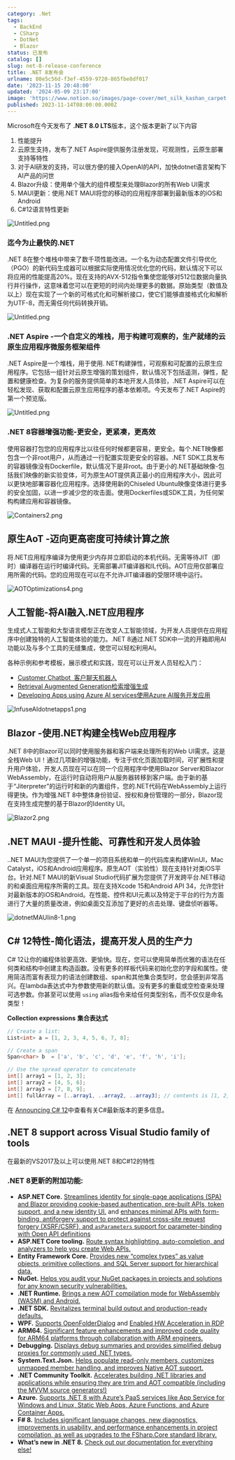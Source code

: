 ```yaml
---
category: .Net
tags:
  - BackEnd
  - CSharp
  - DotNet
  - Blazor
status: 已发布
catalog: []
slug: net-8-release-conference
title: .NET 8发布会
urlname: 80e5c56d-f3ef-4559-9720-865fbe8df017
date: '2023-11-15 20:48:00'
updated: '2024-05-09 23:17:00'
image: 'https://www.notion.so/images/page-cover/met_silk_kashan_carpet.jpg'
published: 2023-11-14T08:00:00.000Z
---
```


Microsoft在今天发布了 **.NET 8.0 LTS**版本，这个版本更新了以下内容

1. 性能提升
2. 云原生支持，发布了.NET Aspire提供服务注册发现，可观测性，云原生部署支持等特性
3. 对于AI研发的支持，可以很方便的接入OpenAI的API，加快dotnet语言架构下AI产品的问世
4. Blazor升级：使用单个强大的组件模型来处理Blazor的所有Web UI需求
5. MAUI更新：使用.NET MAUI将您的移动的应用程序部署到最新版本的iOS和Android
6. C#12语言特性更新

![Untitled.png](https://prod-files-secure.s3.us-west-2.amazonaws.com/5d24fe63-e567-4804-86f9-9fdc62e13082/10cda029-65af-4ea7-b30e-605b2d9e6c57/Untitled.png?X-Amz-Algorithm=AWS4-HMAC-SHA256&X-Amz-Content-Sha256=UNSIGNED-PAYLOAD&X-Amz-Credential=ASIAZI2LB466TLYE4ZAM%2F20250216%2Fus-west-2%2Fs3%2Faws4_request&X-Amz-Date=20250216T213251Z&X-Amz-Expires=3600&X-Amz-Security-Token=IQoJb3JpZ2luX2VjED0aCXVzLXdlc3QtMiJGMEQCIG3i%2F1Nq6%2BUmCB7q1hFBSoqgX4fFD8XQiY78Bf9n3pahAiBbFzeavLkQY8wCQ1IVHQqzCyLmnYaEYPhQwHwg%2FCGRSyr%2FAwhmEAAaDDYzNzQyMzE4MzgwNSIM36T7g5OdyaNAKahIKtwDpDzTkYn3Q4J9qX4BnU412jWCcBUB0ce4qkvENtJu02TtvX2CqAwftwhiVLK9mqZlKOdvwlK%2FcdbzBe6qEHyL2LOf2p0YRkJTHDLFW0u4HjsVj7mnwV6lYSbCiwnO%2Bn8fPMlKjjSS4047LR4%2BolAZ%2FMdyTaL4HLkavgVkvY00%2F2WohQOWxM7EHb7O89chGaIV%2BNvPHjt2o883INJiNsVNUUUOH0FQWy45UfDxy1xts5fVri0akVuA2al8i954Lh3e0%2FCbP4tmsK8aQcaqGl%2B%2FxhKXeJXC5B%2Bzb9nnbc7LvpodrCNbSMZf8kKyQl13I23aadH4LV9V7EnU7lciTc6y%2BDFVGz043iQdK33ynHu4tfdRTQWI6dPfy93747DcY03n4No1fRCnfoG6juDkBT1vujV9SiQPC96tv5buPdtvQLZB8xBX6PW5OqTM2lnaJYXD5ekdzLs0UuIVXJYaPKCD3RT7mKKNgha3SrQI%2BDCVxbEENdHgLgktwP%2BoG7FY0EYF9UupJfxVOWKuaEdEcQIXe8iO%2FwjnZu1qTOwB5CyWTDPy7eSjP7KnjK0lFCEYVOJoabRhlsBwvl7tChI5rfR5TrhgcU4kCW20cszDEQdwySUs%2Fo%2F3ccCdhSnCXPAwy6PJvQY6pgEmYLk0oVLLgzwFHkdApyQL778NRrp4Unx9VOEWkM5XizHWrxKj1wfEXRyE7xWs55gpvgmNQW728YTFk7T6Gn9o%2FNZu%2FqSNLKoWUB8OfQC5i4q3XanyAw3kov%2BbNrz8tTfsc9P3vx%2BZ1imbpsH3J0wG9zkrNORzzv0gBn0xY5%2BJtZFwzFIukbVa%2BbEN0IWlHUsB9hVc3v1HTQTv8mWR1gPOVulhkSBs&X-Amz-Signature=6d9c9d899e7472e2471cff937f159e95809f44b40a98c902e817409cc4912079&X-Amz-SignedHeaders=host&x-id=GetObject)


### **迄今为止最快的.NET**


.NET 8在整个堆栈中带来了数千项性能改进。一个名为动态配置文件引导优化（PGO）的新代码生成器可以根据实际使用情况优化您的代码，默认情况下可以将应用的性能提高20%。现在支持的AVX-512指令集使您能够对512位数据向量执行并行操作，这意味着您可以在更短的时间内处理更多的数据。原始类型（数值及以上）现在实现了一个新的可格式化和可解析接口，使它们能够直接格式化和解析为UTF-8，而无需任何代码转换开销。


![Untitled.png](https://prod-files-secure.s3.us-west-2.amazonaws.com/5d24fe63-e567-4804-86f9-9fdc62e13082/edcbf140-d619-4389-a4a6-f97c113ab9f2/Untitled.png?X-Amz-Algorithm=AWS4-HMAC-SHA256&X-Amz-Content-Sha256=UNSIGNED-PAYLOAD&X-Amz-Credential=ASIAZI2LB466TLYE4ZAM%2F20250216%2Fus-west-2%2Fs3%2Faws4_request&X-Amz-Date=20250216T213251Z&X-Amz-Expires=3600&X-Amz-Security-Token=IQoJb3JpZ2luX2VjED0aCXVzLXdlc3QtMiJGMEQCIG3i%2F1Nq6%2BUmCB7q1hFBSoqgX4fFD8XQiY78Bf9n3pahAiBbFzeavLkQY8wCQ1IVHQqzCyLmnYaEYPhQwHwg%2FCGRSyr%2FAwhmEAAaDDYzNzQyMzE4MzgwNSIM36T7g5OdyaNAKahIKtwDpDzTkYn3Q4J9qX4BnU412jWCcBUB0ce4qkvENtJu02TtvX2CqAwftwhiVLK9mqZlKOdvwlK%2FcdbzBe6qEHyL2LOf2p0YRkJTHDLFW0u4HjsVj7mnwV6lYSbCiwnO%2Bn8fPMlKjjSS4047LR4%2BolAZ%2FMdyTaL4HLkavgVkvY00%2F2WohQOWxM7EHb7O89chGaIV%2BNvPHjt2o883INJiNsVNUUUOH0FQWy45UfDxy1xts5fVri0akVuA2al8i954Lh3e0%2FCbP4tmsK8aQcaqGl%2B%2FxhKXeJXC5B%2Bzb9nnbc7LvpodrCNbSMZf8kKyQl13I23aadH4LV9V7EnU7lciTc6y%2BDFVGz043iQdK33ynHu4tfdRTQWI6dPfy93747DcY03n4No1fRCnfoG6juDkBT1vujV9SiQPC96tv5buPdtvQLZB8xBX6PW5OqTM2lnaJYXD5ekdzLs0UuIVXJYaPKCD3RT7mKKNgha3SrQI%2BDCVxbEENdHgLgktwP%2BoG7FY0EYF9UupJfxVOWKuaEdEcQIXe8iO%2FwjnZu1qTOwB5CyWTDPy7eSjP7KnjK0lFCEYVOJoabRhlsBwvl7tChI5rfR5TrhgcU4kCW20cszDEQdwySUs%2Fo%2F3ccCdhSnCXPAwy6PJvQY6pgEmYLk0oVLLgzwFHkdApyQL778NRrp4Unx9VOEWkM5XizHWrxKj1wfEXRyE7xWs55gpvgmNQW728YTFk7T6Gn9o%2FNZu%2FqSNLKoWUB8OfQC5i4q3XanyAw3kov%2BbNrz8tTfsc9P3vx%2BZ1imbpsH3J0wG9zkrNORzzv0gBn0xY5%2BJtZFwzFIukbVa%2BbEN0IWlHUsB9hVc3v1HTQTv8mWR1gPOVulhkSBs&X-Amz-Signature=1f11a97e66d1368e0e314196587f1a4f3c3477528ee7a29ca8de152eb609cb8b&X-Amz-SignedHeaders=host&x-id=GetObject)


### **.NET Aspire -一个自定义的堆栈，用于构建可观察的，生产就绪的云原生应用程序微服务框架组件**


.NET Aspire是一个堆栈，用于使用. NET构建弹性，可观察和可配置的云原生应用程序。它包括一组针对云原生增强的策划组件，默认情况下包括遥测，弹性，配置和健康检查。为复杂的服务提供简单的本地开发人员体验，.NET Aspire可以在轻松发现、获取和配置云原生应用程序的基本依赖项。今天发布了.NET Aspire的第一个预览版。


![Untitled.png](https://prod-files-secure.s3.us-west-2.amazonaws.com/5d24fe63-e567-4804-86f9-9fdc62e13082/ff6a34d3-ac25-412d-9204-a7263d00528f/Untitled.png?X-Amz-Algorithm=AWS4-HMAC-SHA256&X-Amz-Content-Sha256=UNSIGNED-PAYLOAD&X-Amz-Credential=ASIAZI2LB466TLYE4ZAM%2F20250216%2Fus-west-2%2Fs3%2Faws4_request&X-Amz-Date=20250216T213251Z&X-Amz-Expires=3600&X-Amz-Security-Token=IQoJb3JpZ2luX2VjED0aCXVzLXdlc3QtMiJGMEQCIG3i%2F1Nq6%2BUmCB7q1hFBSoqgX4fFD8XQiY78Bf9n3pahAiBbFzeavLkQY8wCQ1IVHQqzCyLmnYaEYPhQwHwg%2FCGRSyr%2FAwhmEAAaDDYzNzQyMzE4MzgwNSIM36T7g5OdyaNAKahIKtwDpDzTkYn3Q4J9qX4BnU412jWCcBUB0ce4qkvENtJu02TtvX2CqAwftwhiVLK9mqZlKOdvwlK%2FcdbzBe6qEHyL2LOf2p0YRkJTHDLFW0u4HjsVj7mnwV6lYSbCiwnO%2Bn8fPMlKjjSS4047LR4%2BolAZ%2FMdyTaL4HLkavgVkvY00%2F2WohQOWxM7EHb7O89chGaIV%2BNvPHjt2o883INJiNsVNUUUOH0FQWy45UfDxy1xts5fVri0akVuA2al8i954Lh3e0%2FCbP4tmsK8aQcaqGl%2B%2FxhKXeJXC5B%2Bzb9nnbc7LvpodrCNbSMZf8kKyQl13I23aadH4LV9V7EnU7lciTc6y%2BDFVGz043iQdK33ynHu4tfdRTQWI6dPfy93747DcY03n4No1fRCnfoG6juDkBT1vujV9SiQPC96tv5buPdtvQLZB8xBX6PW5OqTM2lnaJYXD5ekdzLs0UuIVXJYaPKCD3RT7mKKNgha3SrQI%2BDCVxbEENdHgLgktwP%2BoG7FY0EYF9UupJfxVOWKuaEdEcQIXe8iO%2FwjnZu1qTOwB5CyWTDPy7eSjP7KnjK0lFCEYVOJoabRhlsBwvl7tChI5rfR5TrhgcU4kCW20cszDEQdwySUs%2Fo%2F3ccCdhSnCXPAwy6PJvQY6pgEmYLk0oVLLgzwFHkdApyQL778NRrp4Unx9VOEWkM5XizHWrxKj1wfEXRyE7xWs55gpvgmNQW728YTFk7T6Gn9o%2FNZu%2FqSNLKoWUB8OfQC5i4q3XanyAw3kov%2BbNrz8tTfsc9P3vx%2BZ1imbpsH3J0wG9zkrNORzzv0gBn0xY5%2BJtZFwzFIukbVa%2BbEN0IWlHUsB9hVc3v1HTQTv8mWR1gPOVulhkSBs&X-Amz-Signature=28a637e007d6dc86aaf7e4bad063b6d671ca1386ec193b28d87e317128464f65&X-Amz-SignedHeaders=host&x-id=GetObject)


### **.NET 8容器增强功能-更安全，更紧凑，更高效**


使用容器打包您的应用程序比以往任何时候都更容易，更安全。每个.NET映像都包含一个非root用户，从而通过一行配置实现更安全的容器。.NET SDK工具发布的容器镜像没有Dockerfile，默认情况下是非root。由于更小的.NET基础映像-包括我们映像的新实验变体，可为原生AOT提供真正最小的应用程序大小，因此可以更快地部署容器化应用程序。选择使用新的Chiseled Ubuntu映像变体进行更多的安全加固，以进一步减少您的攻击面。使用Dockerfiles或SDK工具，为任何架构构建应用和容器镜像。


![Containers2.png](https://devblogs.microsoft.com/dotnet/wp-content/uploads/sites/10/2023/11/Containers2.png)


## 原生AoT -迈向更高密度可持续计算之旅


将.NET应用程序编译为使用更少内存并立即启动的本机代码。无需等待JIT（即时）编译器在运行时编译代码。无需部署JIT编译器和IL代码。AOT应用仅部署应用所需的代码。您的应用现在可以在不允许JIT编译器的受限环境中运行。


![AOTOptimizations4.png](https://devblogs.microsoft.com/dotnet/wp-content/uploads/sites/10/2023/11/AOTOptimizations4.png)


## 人工智能-将AI融入.NET应用程序


生成式人工智能和大型语言模型正在改变人工智能领域，为开发人员提供在应用程序中创建独特的人工智能体验的能力。.NET 8通过.NET SDK中一流的开箱即用AI功能以及与多个工具的无缝集成，使您可以轻松利用AI。


各种示例和参考模板，展示模式和实践，现在可以让开发人员轻松入门：

- [Customer Chatbot](https://github.com/dotnet/eShop)[ ](https://github.com/dotnet/eShop)[ 客户聊天机器人](https://github.com/dotnet/eShop)
- [Retrieval Augmented Generation](https://github.com/Azure-Samples/azure-search-openai-demo-csharp)[检索增强生成](https://github.com/Azure-Samples/azure-search-openai-demo-csharp)
- [Developing Apps using Azure AI services](https://devblogs.microsoft.com/dotnet/demystifying-retrieval-augmented-generation-with-dotnet/)[使用Azure AI服务开发应用](https://devblogs.microsoft.com/dotnet/demystifying-retrieval-augmented-generation-with-dotnet/)

![InfuseAIdotnetapps1.png](https://devblogs.microsoft.com/dotnet/wp-content/uploads/sites/10/2023/11/InfuseAIdotnetapps1.png)


## Blazor -使用.NET构建全栈Web应用程序


.NET 8中的Blazor可以同时使用服务器和客户端来处理所有的Web UI需求。这是全栈Web UI！通过几项新的增强功能，专注于优化页面加载时间，可扩展性和提升用户体验，开发人员现在可以在同一个应用程序中使用Blazor Server和Blazor WebAssembly，在运行时自动将用户从服务器转移到客户端。由于新的基于“Jiterpreter”的运行时和新的内置组件，您的.NET代码在WebAssembly上运行得更快。作为增强.NET 8中整体身份验证、授权和身份管理的一部分，Blazor现在支持生成完整的基于Blazor的Identity UI。


![Blazor2.png](https://devblogs.microsoft.com/dotnet/wp-content/uploads/sites/10/2023/11/Blazor2.png)


## .NET MAUI -提升性能、可靠性和开发人员体验


..NET MAUI为您提供了一个单一的项目系统和单一的代码库来构建WinUI，Mac Catalyst，iOS和Android应用程序。原生AOT（实验性）现在支持针对类iOS平台。针对.NET MAUI的新Visual Studio代码扩展为您提供了开发跨平台.NET移动的和桌面应用程序所需的工具。现在支持Xcode 15和Android API 34，允许您针对最新版本的iOS和Android。在性能、控件和UI元素以及特定于平台的行为方面进行了大量的质量改进，例如桌面交互添加了更好的点击处理、键盘侦听器等。


![dotnetMAUIin8-1.png](https://devblogs.microsoft.com/dotnet/wp-content/uploads/sites/10/2023/11/dotnetMAUIin8-1.png)


## C# 12特性-简化语法，提高开发人员的生产力


C# 12让你的编程体验更高效、更愉快。现在，您可以使用简单而优雅的语法在任何类和结构中创建主构造函数。没有更多的样板代码来初始化您的字段和属性。使用简洁而富有表现力的语法创建数组、span和其他集合类型时，您会感到非常高兴。在lambda表达式中为参数使用新的默认值。没有更多的重载或空检查来处理可选参数。你甚至可以使用 `using` alias指令来给任何类型别名，而不仅仅是命名类型！


**Collection expressions** **集合表达式**


```c#
// Create a list:
List<int> a = [1, 2, 3, 4, 5, 6, 7, 8];

// Create a span
Span<char> b  = ['a', 'b', 'c', 'd', 'e', 'f', 'h', 'i'];

// Use the spread operator to concatenate
int[] array1 = [1, 2, 3];
int[] array2 = [4, 5, 6];
int[] array3 = [7, 8, 9];
int[] fullArray = [..array1, ..array2, ..array3]; // contents is [1, 2, 3, 4, 5, 6, 7, 8, 9]
```


在 [Announcing C# 12](https://devblogs.microsoft.com/dotnet/announcing-csharp-12)中查看有关C#最新版本的更多信息。


## .NET 8 support across Visual Studio family of tools


在最新的VS2017及以上可以使用.NET 8和C#12的特性


### .NET 8更新的附加功能:

- **ASP.NET Core.** [Streamlines identity for single-page applications (SPA) and Blazor providing cookie-based authentication, pre-built APIs, token support, and a new identity UI.](https://devblogs.microsoft.com/dotnet/whats-new-with-identity-in-dotnet-8/) and [enhances minimal APIs with form-binding, antiforgery support to protect against cross-site request forgery (XSRF/CSRF), and ](https://learn.microsoft.com/aspnet/core/release-notes/aspnetcore-8.0#minimal-apis)[`asParameters`](https://learn.microsoft.com/aspnet/core/release-notes/aspnetcore-8.0#minimal-apis)[ support for parameter-binding with Open API definitions](https://learn.microsoft.com/aspnet/core/release-notes/aspnetcore-8.0#minimal-apis)
- **ASP.NET Core tooling.** [Route syntax highlighting, auto-completion, and analyzers to help you create Web APIs.](https://devblogs.microsoft.com/dotnet/aspnet-core-route-tooling-dotnet-8/)
- **Entity Framework Core.** [Provides new “complex types” as value objects, primitive collections, and SQL Server support for hierarchical data.](https://devblogs.microsoft.com/dotnet/announcing-ef8-rc2/)
- **NuGet.** [Helps you audit your NuGet packages in projects and solutions for any known security vulnerabilities.](https://learn.microsoft.com/nuget/concepts/auditing-packages)
- **.NET Runtime.** [Brings a new AOT compilation mode for WebAssembly (WASM) and Android.](https://devblogs.microsoft.com/dotnet/announcing-dotnet-8-rc1/#androidstripilafteraot-mode-on-android)
- **.NET SDK.** [Revitalizes terminal build output and production-ready defaults.](https://learn.microsoft.com/dotnet/core/whats-new/dotnet-8#net-sdk)
- **WPF.** [Supports OpenFolderDialog](https://devblogs.microsoft.com/dotnet/wpf-file-dialog-improvements-in-dotnet-8/) and [Enabled HW Acceleration in RDP](https://devblogs.microsoft.com/dotnet/announcing-dotnet-8-rc1/#wpf-hardware-acceleration-in-rdp)
- **ARM64.** [Significant feature enhancements and improved code quality for ARM64 platforms through collaboration with ARM engineers.](https://devblogs.microsoft.com/dotnet/this-arm64-performance-in-dotnet-8/)
- **Debugging.** [Displays debug summaries and provides simplified debug proxies for commonly used .NET types.](https://devblogs.microsoft.com/dotnet/debugging-enhancements-in-dotnet-8/)
- **System.Text.Json.** [Helps populate read-only members, customizes unmapped member handling, and improves Native AOT support.](https://devblogs.microsoft.com/dotnet/system-text-json-in-dotnet-8/)
- **.NET Community Toolkit.** [Accelerates building .NET libraries and applications while ensuring they are trim and AOT compatible (including the MVVM source generators!)](https://devblogs.microsoft.com/dotnet/announcing-the-dotnet-community-toolkit-821/)
- **Azure.** [Supports .NET 8 with Azure’s PaaS services like App Service for Windows and Linux, Static Web Apps, Azure Functions, and Azure Container Apps.](https://aka.ms/appservice-dotnet8)
- **F# 8.** [Includes significant language changes, new diagnostics, improvements in usability, and performance enhancements in project compilation, as well as upgrades to the FSharp.Core standard library.](https://devblogs.microsoft.com/dotnet/announcing-fsharp-8/)
- **What’s new in .NET 8.** [Check out our documentation for everything else!](https://learn.microsoft.com/dotnet/core/whats-new/dotnet-8)

